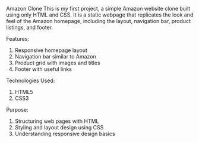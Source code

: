 Amazon Clone
This is my first project, a simple Amazon website clone built using only HTML and CSS.
It is a static webpage that replicates the look and feel of the Amazon homepage, including the layout, navigation bar, product listings, and footer.

Features:
1. Responsive homepage layout
2. Navigation bar similar to Amazon
3. Product grid with images and titles
4. Footer with useful links

Technologies Used:
1. HTML5
2. CSS3

Purpose:
1. Structuring web pages with HTML
2. Styling and layout design using CSS
3. Understanding responsive design basics
